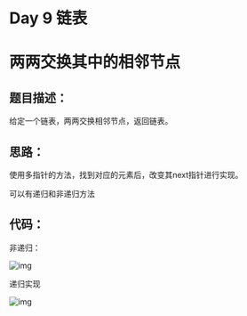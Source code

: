 # Day 9 链表

# 两两交换其中的相邻节点

## 题目描述：

给定一个链表，两两交换相邻节点，返回链表。

## 思路：

使用多指针的方法，找到对应的元素后，改变其next指针进行实现。

可以有递归和非递归方法



## 代码：

非递归：

![img](https://ziyuantypora.oss-cn-beijing.aliyuncs.com/1741674642261-c5fb3983-8289-473a-bbf7-115b8caa1d20.png)

递归实现

![img](https://ziyuantypora.oss-cn-beijing.aliyuncs.com/1741677075815-909596de-a010-411a-9ad1-f295f8a1bde6.png)
